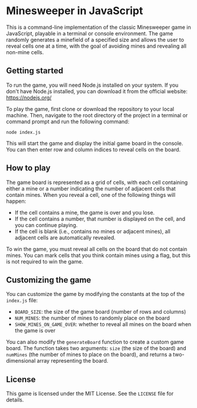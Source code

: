 # Minesweeper in JavaScript

This is a command-line implementation of the classic Minesweeper game in JavaScript, playable in a terminal or console environment. The game randomly generates a minefield of a specified size and allows the user to reveal cells one at a time, with the goal of avoiding mines and revealing all non-mine cells.

## Getting started

To run the game, you will need Node.js installed on your system. If you don't have Node.js installed, you can download it from the official website: https://nodejs.org/

To play the game, first clone or download the repository to your local machine. Then, navigate to the root directory of the project in a terminal or command prompt and run the following command:

```
node index.js
```

This will start the game and display the initial game board in the console. You can then enter row and column indices to reveal cells on the board.

## How to play

The game board is represented as a grid of cells, with each cell containing either a mine or a number indicating the number of adjacent cells that contain mines. When you reveal a cell, one of the following things will happen:

- If the cell contains a mine, the game is over and you lose.
- If the cell contains a number, that number is displayed on the cell, and you can continue playing.
- If the cell is blank (i.e., contains no mines or adjacent mines), all adjacent cells are automatically revealed.

To win the game, you must reveal all cells on the board that do not contain mines. You can mark cells that you think contain mines using a flag, but this is not required to win the game.

## Customizing the game

You can customize the game by modifying the constants at the top of the `index.js` file:

- `BOARD_SIZE`: the size of the game board (number of rows and columns)
- `NUM_MINES`: the number of mines to randomly place on the board
- `SHOW_MINES_ON_GAME_OVER`: whether to reveal all mines on the board when the game is over

You can also modify the `generateBoard` function to create a custom game board. The function takes two arguments: `size` (the size of the board) and `numMines` (the number of mines to place on the board), and returns a two-dimensional array representing the board.

## License

This game is licensed under the MIT License. See the `LICENSE` file for details.